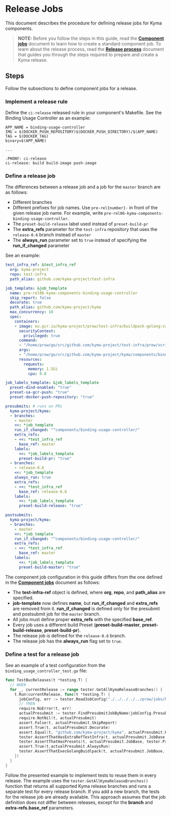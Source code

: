 # Release Jobs

This document describes the procedure for defining release jobs for Kyma components.

>**NOTE:** Before you follow the steps in this guide, read the [**Component jobs**](./component-jobs.md) document to learn how to create a standard component job. To learn about the release process, read the [**Release process**](https://github.com/kyma-project/community/blob/master/guidelines/releases/release-process.md) document that guides you through the steps required to prepare and create a Kyma release.

## Steps

Follow the subsections to define component jobs for a release.

### Implement a release rule
Define the `ci-release` released rule in your component's Makefile.
See the Binding Usage Controller as an example:
```
APP_NAME = binding-usage-controller
IMG = $(DOCKER_PUSH_REPOSITORY)$(DOCKER_PUSH_DIRECTORY)/$(APP_NAME)
TAG = $(DOCKER_TAG)
binary=$(APP_NAME)

...

.PHONY: ci-release
ci-release: build build-image push-image

```

### Define a release job

The differences between a release job and a job for the `master` branch are as follows:
- Different branches
- Different prefixes for job names. Use `pre-rel{number}-` in front of the given release job name. For example, write `pre-rel06-kyma-components-binding-usage-controller`.
- The `preset-build-release` label used instead of `preset-build-pr`
- The **extra_refs** parameter for the `test-infra` repository that uses the `release-0.6` branch instead of `master`
- The **always_run** parameter set to `true` instead of specifying the **run_if_changed** parameter

See an example:
```yaml
test_infra_ref: &test_infra_ref
  org: kyma-project
  repo: test-infra
  path_alias: github.com/kyma-project/test-infra

job_template: &job_template
  name: pre-rel06-kyma-components-binding-usage-controller
  skip_report: false
  decorate: true
  path_alias: github.com/kyma-project/kyma
  max_concurrency: 10
  spec:
    containers:
    - image: eu.gcr.io/kyma-project/prow/test-infra/buildpack-golang:v20181119-afd3fbd
      securityContext:
        privileged: true
      command:
      - "/home/prow/go/src/github.com/kyma-project/test-infra/prow/scripts/build.sh"
      args:
      - "/home/prow/go/src/github.com/kyma-project/kyma/components/binding-usage-controller"
      resources:
        requests:
          memory: 1.5Gi
          cpu: 0.8

job_labels_template: &job_labels_template
  preset-dind-enabled: "true"
  preset-sa-gcr-push: "true"
  preset-docker-push-repository: "true"

presubmits: # runs on PRs
  kyma-project/kyma:
  - branches:
    - master
    <<: *job_template
    run_if_changed: "^components/binding-usage-controller/"
    extra_refs:
    - <<: *test_infra_ref
      base_ref: master
    labels:
      <<: *job_labels_template
      preset-build-pr: "true"
  - branches:
    - release-0.6
    <<: *job_template
    always_run: true
    extra_refs:
    - <<: *test_infra_ref
      base_ref: release-0.6
    labels:
      <<: *job_labels_template
      preset-build-release: "true"

postsubmits:
  kyma-project/kyma:
  - branches:
    - master
    <<: *job_template
    run_if_changed: "^components/binding-usage-controller/"
    extra_refs:
    - <<: *test_infra_ref
      base_ref: master
    labels:
      <<: *job_labels_template
      preset-build-master: "true"

```

The component job configuration in this guide differs from the one defined in the [**Component jobs**](./component-jobs.md) document as follows:

- The **test-infra-ref** object is defined, where **org**, **repo**, and **path_alias** are specified.
- **job-template** now defines **name**, but **run_if_changed** and **extra_refs** are removed from it.
**run_if_changed** is defined only for the presubmit and postsubmit job for the `master` branch.
- All jobs must define proper **extra_refs** with the specified **base_ref**.
- Every job uses a different build Preset (**preset-build-master**, **preset-build-release**, **preset-build-pr**).
- The release job is defined for the `release-0.6` branch.
- The release job has the **always_run** flag set to `true`.

### Define a test for a release job

See an example of a test configuration from the `binding_usage_controller_test.go` file:
```go
func TestBucReleases(t *testing.T) {
  // WHEN
  for _, currentRelease := range tester.GetAllKymaReleaseBranches() {
    t.Run(currentRelease, func(t *testing.T) {
      jobConfig, err := tester.ReadJobConfig("./../../../../prow/jobs/kyma/components/binding-usage-controller/binding-usage-controller.yaml")
      // THEN
      require.NoError(t, err)
      actualPresubmit := tester.FindPresubmitJobByName(jobConfig.Presubmits["kyma-project/kyma"], tester.GetReleaseJobName("kyma-components-binding-usage-controller", currentRelease), currentRelease)
      require.NotNil(t, actualPresubmit)
      assert.False(t, actualPresubmit.SkipReport)
      assert.True(t, actualPresubmit.Decorate)
      assert.Equal(t, "github.com/kyma-project/kyma", actualPresubmit.PathAlias)
      tester.AssertThatHasExtraRefTestInfra(t, actualPresubmit.JobBase.UtilityConfig, currentRelease)
      tester.AssertThatHasPresets(t, actualPresubmit.JobBase, tester.PresetDindEnabled, tester.PresetDockerPushRepo, tester.PresetGcrPush, tester.PresetBuildRelease)
      assert.True(t,actualPresubmit.AlwaysRun)
      tester.AssertThatExecGolangBuidlpack(t, actualPresubmit.JobBase, tester.ImageGolangBuildpackLatest, "/home/prow/go/src/github.com/kyma-project/kyma/components/binding-usage-controller")
    })
  }
}

```

Follow the presented example to implement tests to reuse them in every release.
The example uses the `tester.GetAllKymaReleaseBranches()` function that returns all supported Kyma release branches and runs a separate test for every release branch. If you add a new branch, the tests for the release job are already available. This approach assumes that the job definition does not differ between releases, except for the **branch** and **extra-refs.base_ref** parameters.
